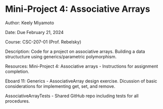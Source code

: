 Mini-Project 4: Associative Arrays
==================================


Author: Keely Miyamoto


Date: Due February 21, 2024


Course: CSC-207-01 (Prof. Rebelsky)



Description: Code for a project on associative arrays. 
Building a data structucture using generics/parametric polymorphism.


Resources:
Mini-Project 4: Associative arrays - Instructions for assignment completion.

Eboard 11: Generics - AssociativeArray design exercise. Dicussion of basic 
considerations for implementing get, set, and remove.

AssociativeArrayTests - Shared GitHub repo including tests for all procedures.
